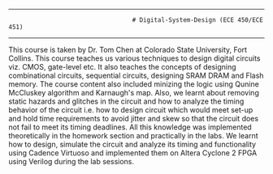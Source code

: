 *******************************************************************************************************************************************

                                      # Digital-System-Design (ECE 450/ECE 451) 

*******************************************************************************************************************************************

This course is taken by Dr. Tom Chen at Colorado State University, Fort Collins. This course teaches us various techniques to design digital circuits viz. CMOS, gate-level etc. 
It also teaches the concepts of designing combinational circuits, sequential circuits, designing SRAM DRAM and Flash memory. 
The course content also included minizing the logic using Qunine McCluskey algorithm and Karnaugh's map.
Also, we learnt about removing static hazards and glitches in the circuit and how to analyze the timing behavior of the circuit i.e. how to design circuit which would meet set-up and hold time requirements to avoid jitter and skew so that the circuit does not fail to meet its timing deadlines. 
All this knowledge was implemented theoretically in the homework section and practically in the labs.
We learnt how to design, simulate the circuit and analyze its timing and functionality using Cadence Virtuoso and implemented them on Altera Cyclone 2 FPGA using Verilog during the lab sessions.
